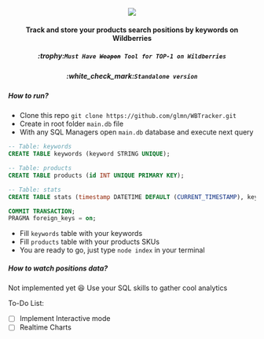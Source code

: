 <p align="center">
  <img img src="https://user-images.githubusercontent.com/1326151/163515423-5dc79c03-aa3f-42a8-946b-6f53911c7b61.png">
</p>
<h4 align="center">Track and store your products search positions by keywords on Wildberries</h4>
<h5 align="center">:trophy:<code>Must Have <s>Weapon</s> Tool for TOP-1 on Wildberries</code></h5>
<h5 align="center">:white_check_mark:<code>Standalone version</code></h5>


##### How to run?
- Clone this repo ```git clone https://github.com/glmn/WBTracker.git```
- Create in root folder <code>main.db</code> file
- With any SQL Managers open <code>main.db</code> database and execute next query 
```SQL
-- Table: keywords
CREATE TABLE keywords (keyword STRING UNIQUE);

-- Table: products
CREATE TABLE products (id INT UNIQUE PRIMARY KEY);

-- Table: stats
CREATE TABLE stats (timestamp DATETIME DEFAULT (CURRENT_TIMESTAMP), keyword STRING, product INT, position INT, total_products INT);

COMMIT TRANSACTION;
PRAGMA foreign_keys = on;

```
- Fill <code>keywords</code> table with your keywords
- Fill <code>products</code> table with your products SKUs
- You are ready to go, just type <code>node index</code> in your terminal

##### How to watch positions data?
Not implemented yet :laughing: Use your SQL skills to gather cool analytics

To-Do List:
- [ ] Implement Interactive mode
- [ ] Realtime Charts
